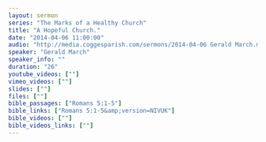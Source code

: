 ```yaml
---
layout: sermon
series: "The Marks of a Healthy Church"
title: "A Hopeful Church."
date: "2014-04-06 11:00:00"
audio: "http://media.coggesparish.com/sermons/2014-04-06 Gerald March.mp3"
speaker: "Gerald March"
speaker_info: ""
duration: "26"
youtube_videos: [""]
vimeo_videos: [""]
slides: [""]
files: [""]
bible_passages: ["Romans 5:1-5"]
bible_links: ["Romans 5:1-5&amp;version=NIVUK"]
bible_videos: [""]
bible_videos_links: [""]
---
```

